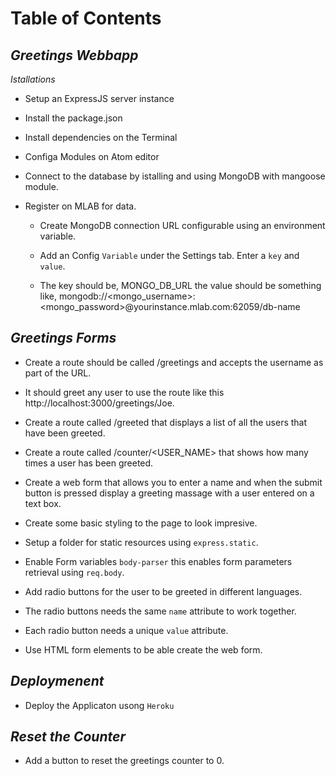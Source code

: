 # Table of Contents
  
## *Greetings Webbapp*
  
  *Istallations*

  - Setup an ExpressJS server instance

  - Install the package.json

  - Install dependencies on the Terminal

  - Configa Modules on Atom editor

  - Connect to the database by istalling and using MongoDB with mangoose module.

  - Register on MLAB for data.
  
      - Create MongoDB connection URL configurable using an environment variable.
      
      - Add an Config `Variable` under the Settings tab. Enter a `key` and `value`.
      
      - The key should be, MONGO_DB_URL the value should be something like, mongodb://<mongo_username>:<mongo_password>@yourinstance.mlab.com:62059/db-name

  ## *Greetings Forms*
    
  - Create a route should be called /greetings and accepts the username as part of the URL.
  
  - It should greet any user to use the route like this http://localhost:3000/greetings/Joe.
  
  - Create a route called /greeted that displays a list of all the users that have been greeted.
  
  - Create a route called /counter/<USER_NAME> that shows how many times a user has been greeted.
  
  - Create a web form that allows you to enter a name and when the submit button is pressed display a greeting massage with a user entered on a text box.

  - Create some basic styling to the page to look impresive.
  
  - Setup a folder for static resources using `express.static`.
  
  - Enable Form variables `body-parser` this enables form parameters retrieval using `req.body`.
  
  - Add radio buttons for the user to be greeted in different languages.

  - The radio buttons needs the same `name` attribute to work together. 
  
  - Each radio button needs a unique `value` attribute.
  
  - Use HTML form elements to be able create the web form.
  
  ## *Deploymenent*
  
  - Deploy the Applicaton usong `Heroku`
  
 ## *Reset the Counter*
 
  - Add a button to reset the greetings counter to 0.
  
  
